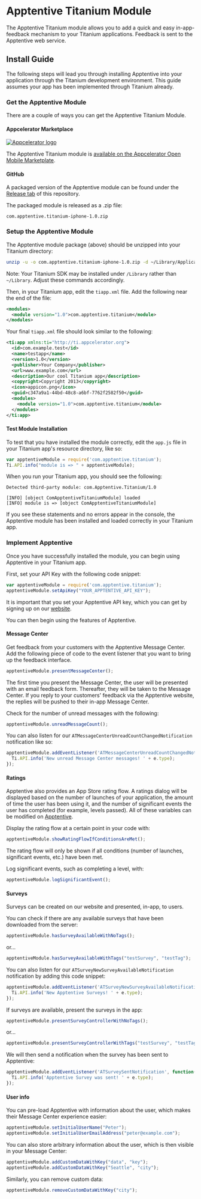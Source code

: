 # Apptentive Titanium Module

The Apptentive Titanium module allows you to add a quick and easy in-app-feedback mechanism to your Titanium applications. Feedback is sent to the Apptentive web service.

## Install Guide

The following steps will lead you through installing Apptentive into your application through the Titanium development environment. This guide assumes your app has been implemented through Titanium already.

### Get the Apptentive Module

There are a couple of ways you can get the Apptentive Titanium Module.

#### Appcelerator Marketplace

[![Appcelerator logo](https://raw.github.com/apptentive/apptentive-titanium/master/etc/screenshots/appcelerator_logo.png "Appcelerator Marketplace")](https://marketplace.appcelerator.com/apps/6222?19103220)

The Apptentive Titanium module is [available on the Appcelerator Open Mobile Marketplate](https://marketplace.appcelerator.com/apps/6222?1766037170).

#### GitHub

A packaged version of the Apptentive module can be found under the [Release tab](https://github.com/apptentive/apptentive-titanium/releases) of this repository.

The packaged module is released as a .zip file:

```
com.apptentive.titanium-iphone-1.0.zip
```

### Setup the Apptentive Module

The Apptentive module package (above) should be unzipped into your Titanium directory:

```bash
unzip -u -o com.apptentive.titanium-iphone-1.0.zip -d ~/Library/Application\ Support/Titanium/
```

Note: Your Titanium SDK may be installed under `/Library` rather than `~/Library`. Adjust these commands accordingly.

Then, in your Titanium app, edit the `tiapp.xml` file. Add the following near the end of the file:

```xml
<modules>
  <module version="1.0">com.apptentive.titanium</module>
</modules>
```

Your final `tiapp.xml` file should look similar to the following:

```xml
<ti:app xmlns:ti="http://ti.appcelerator.org">
  <id>com.example.test</id>
  <name>testapp</name>
  <version>1.0</version>
  <publisher>Your Company</publisher>
  <url>www.example.com</url>
  <description>Our cool Titanium app</description>
  <copyright>Copyright 2013</copyright>
  <icon>appicon.png</icon>
  <guid>c347a9a1-44bd-48c8-a6bf-7762f2582f50</guid>
  <modules>
    <module version="1.0">com.apptentive.titanium</module>
  </modules>
</ti:app>
```

#### Test Module Installation

To test that you have installed the module correctly, edit the `app.js` file in your Titanium app's resource directory, like so:

```javascript
var apptentiveModule = require('com.apptentive.titanium');
Ti.API.info("module is => " + apptentiveModule);
```

When you run your Titanium app, you should see the following:

```
Detected third-party module: com.Apptentive.Titanium/1.0

[INFO] [object ComApptentiveTitaniumModule] loaded
[INFO] module is => [object ComApptentiveTitaniumModule]
```

If you see these statements and no errors appear in the console, the Apptentive module has been installed and loaded correctly in your Titanium app.

### Implement Apptentive

Once you have successfully installed the module, you can begin using Apptentive in your Titanium app.

First, set your API Key with the following code snippet:

```javascript
var apptentiveModule = require('com.apptentive.titanium');
apptentiveModule.setApiKey("YOUR_APPTENTIVE_API_KEY");
```

It is important that you set your Apptentive API key, which you can get by signing up on our [website](http://www.apptentive.com/).

You can then begin using the features of Apptentive. 

#### Message Center

Get feedback from your customers with the Apptentive Message Center. Add the following piece of code to the event listener that you want to bring up the feedback interface.

```javascript
apptentiveModule.presentMessageCenter();
```

The first time you present the Message Center, the user will be presented with an email feedback form. Thereafter, they will be taken to the Message Center. If you reply to your customers' feedback via the Apptentive website, the replies will be pushed to their in-app Message Center. 

Check for the number of unread messages with the following:

```javascript
apptentiveModule.unreadMessageCount(); 
```

You can also listen for our `ATMessageCenterUnreadCountChangedNotification` notification like so:

```javascript
apptentiveModule.addEventListener('ATMessageCenterUnreadCountChangedNotification', function(e) {
  Ti.API.info('New unread Message Center messages! ' + e.type);
}); 
```

#### Ratings

Apptentive also provides an App Store rating flow. A ratings dialog will be displayed based on the number of launches of your application, the amount of time the user has been using it, and the number of significant events the user has completed (for example, levels passed). All of these variables can be modified on [Apptentive](http://apptentive.com).

Display the rating flow at a certain point in your code with:

```javascript
apptentiveModule.showRatingFlowIfConditionsAreMet();
```

The rating flow will only be shown if all conditions (number of launches, significant events, etc.) have been met.

Log significant events, such as completing a level, with:

```javascript
apptentiveModule.logSignificantEvent();
```

#### Surveys

Surveys can be created on our website and presented, in-app, to users.

You can check if there are any available surveys that have been downloaded from the server:

```javascript
apptentiveModule.hasSurveyAvailableWithNoTags();
```

or...

```javascript
apptentiveModule.hasSurveyAvailableWithTags("testSurvey", "testTag"); 
```

You can also listen for our `ATSurveyNewSurveyAvailableNotification` notification by adding this code snippet:

```javascript
apptentiveModule.addEventListener('ATSurveyNewSurveyAvailableNotification', function(e) {
  Ti.API.info('New Apptentive Surveys! ' + e.type);
});
```

If surveys are available, present the surveys in the app:

```javascript
apptentiveModule.presentSurveyControllerWithNoTags();
```

or...

```javascript
apptentiveModule.presentSurveyControllerWithTags("testSurvey", "testTag");
```

We will then send a notification when the survey has been sent to Apptentive:

```javascript
apptentiveModule.addEventListener('ATSurveySentNotification', function(e) {
  Ti.API.info('Apptentive Survey was sent! ' + e.type);
});
```

#### User info

You can pre-load Apptentive with information about the user, which makes their Message Center experience easier:

```javascript
apptentiveModule.setInitialUserName("Peter");
apptentiveModule.setInitialUserEmailAddress("peter@example.com");
```

You can also store arbitrary information about the user, which is then visible in your Message Center:

```javascript
apptentiveModule.addCustomDataWithKey("data", "key");
apptentiveModule.addCustomDataWithKey("Seattle", "city");
```

Similarly, you can remove custom data:

```javascript
apptentiveModule.removeCustomDataWithKey("city");
```
